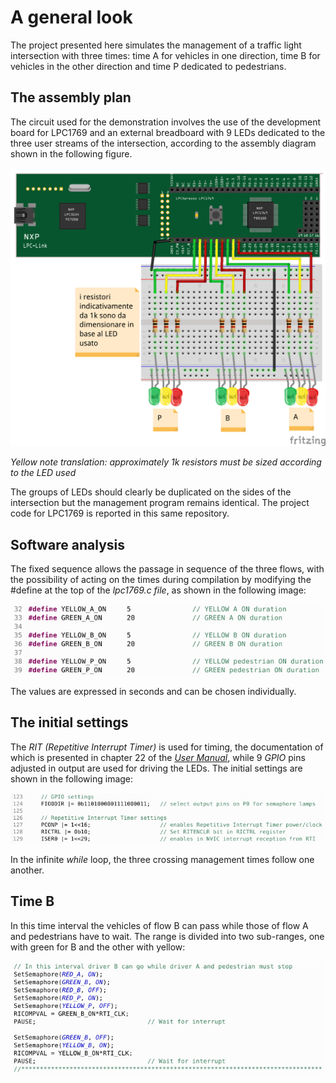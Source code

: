 # A general look
The project presented here simulates the management of a traffic light intersection with three times: time A for vehicles in one direction, time B for vehicles in the other direction and time P dedicated to pedestrians.
## The assembly plan
The circuit used for the demonstration involves the use of the development board for LPC1769 and an external breadboard with 9 LEDs dedicated to the three user streams of the intersection, according to the assembly diagram shown in the following figure.
<p align="center">
  <img src="pic/semaforo_bb.png" width=600/>
</p>

*Yellow note translation: approximately 1k resistors must be sized according to the LED used*

The groups of LEDs should clearly be duplicated on the sides of the intersection but the management program remains identical. The project code for LPC1769 is reported in this same repository.
## Software analysis
The fixed sequence allows the passage in sequence of the three flows, with the possibility of acting on the times during compilation by modifying the #define at the top of the *lpc1769.c file*, as shown in the following image:
<p align="center">
  <img src="pic/define_tempi_semaforo.png" width=600/>
</p>

The values are expressed in seconds and can be chosen individually.
## The initial settings
The *RIT (Repetitive Interrupt Timer)* is used for timing, the documentation of which is presented in chapter 22 of the [*User Manual*](https://www.nxp.com/docs/en/user-guide/UM10360.pdf), while 9 *GPIO* pins adjusted in output are used for driving the LEDs. The initial settings are shown in the following image:
<p align="center">
  <img src="pic/impostazioni iniziali semaforo.png" width=700/>
</p>

In the infinite *while* loop, the three crossing management times follow one another.
## Time B
In this time interval the vehicles of flow B can pass while those of flow A and pedestrians have to wait. The range is divided into two sub-ranges, one with green for B and the other with yellow:
<p align="center">
  <img src="pic/tempoB.png" width=700/>
</p>

